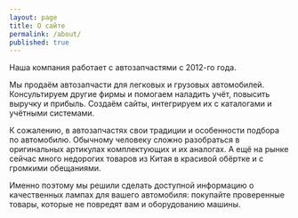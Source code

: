 ```yaml
---
layout: page
title: О сайте
permalink: /about/
published: true
---
```


Наша компания работает с автозапчастями с 2012-го года.

Мы продаём автозапчасти для легковых и грузовых автомобилей. 
Консультируем другие фирмы и помогаем наладить учёт, повысить выручку и прибыль. 
Создаём сайты, интегрируем их с каталогами и учётными системами.
 
К сожалению, в автозапчастях свои традиции и особенности подбора по автомобилю. 
Обычному человеку сложно разобраться в оригинальных артикулах комплектующих и их аналогах.
А ещё на рынке сейчас много недорогих товаров из Китая в красивой обёртке и с громкими обещаниями.

Именно поэтому мы решили сделать доступной информацию о качественных лампах для вашего автомобиля: 
покупайте проверенные товары, которые не повредят вам и оборудованию машины.